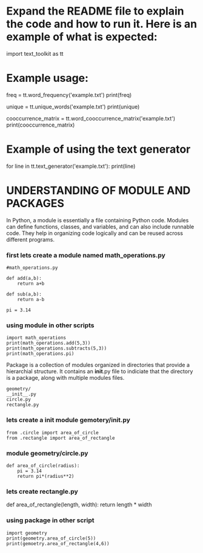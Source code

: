 # Expand the README file to explain the code and how to run it. Here is an example of what is expected:
import text_toolkit as tt

# Example usage:
freq = tt.word_frequency('example.txt')
print(freq)

unique = tt.unique_words('example.txt')
print(unique)

cooccurrence_matrix = tt.word_cooccurrence_matrix('example.txt')
print(cooccurrence_matrix)

# Example of using the text generator
for line in tt.text_generator('example.txt'):
    print(line)

# UNDERSTANDING OF MODULE AND PACKAGES
In Python, a module is essentially a file containing Python code. Modules can define functions, classes, and variables, and can also include runnable code. They help in organizing code logically and can be reused across different programs.

### first lets create a module named math_operations.py

    #math_operations.py

    def add(a,b):
        return a+b

    def sub(a,b):
        return a-b

    pi = 3.14

### using module in other scripts

    import math_operations
    print(math_operations.add(5,3))
    print(math_operations.subtracts(5,3))
    print(math_operations.pi)

Package is a collection of modules organized in directories that provide a hierarchial structure. It contains an __init__.py file to indiciate that the directory is a package, along with multiple modules files. 

    geometry/
    __init__.py
    circle.py
    rectangle.py

### lets create a init module gemotery/__init__.py

    from .circle import area_of_circle
    from .rectangle import area_of_rectangle 


### module geometry/circle.py
    def area_of_circle(radius):
        pi = 3.14
        return pi*(radius**2)


### lets create rectangle.py
def area_of_rectangle(length, width):
    return length * width


### using package in other script 

    import geometry
    print(geometry.area_of_circle(5))
    print(gemoetry.area_of_rectangle(4,6))
